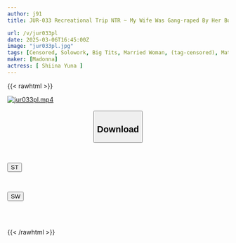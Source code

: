 ```yaml
---
author: j91
title: JUR-033 Recreational Trip NTR ~ My Wife Was Gang-raped By Her Bosses Who Had Too Much Sexual Desire... ~ Yuna Shiina

url: /v/jur033pl
date: 2025-03-06T16:45:00Z
image: "jur033pl.jpg"
tags: [Censored, Solowork, Big Tits, Married Woman, (tag-censored), Mature Woman, Hot Spring	]
maker: [Madonna]
actress: [ Shiina Yuna ]
---
```



{{< rawhtml >}}

<div class="video" data-videoid="W63BOpKoReHbx28">
    <a href="javascript:;">
        <img src="/v/jur033pl/jur033pl.jpg" width="WIDTH" height="HEIGHT" alt="jur033pl.mp4" loading="lazy">
    </a>
</div>

<script type="text/javascript" src="https://j91.asia/asset/on-demand-st.js"></script>

<br>
  <link rel="stylesheet" href="https://j91.asia/asset/bs5.css">
  
  <center>
  <button class="btn btn-primary" type="button" data-bs-toggle="collapse" data-bs-target=".multi-collapse" aria-expanded="false" aria-controls="multiCollapseExample1 multiCollapseExample2"><h2>Download</h2></button></center>
</p>
<div class="row">
  <div class="col">
    <div class="collapse multi-collapse" id="multiCollapseExample1">
      <div class="card card-body">
	      	      <br>
<div class="buttons">  
<p><a href="/v/jur033pl/st.html" target="_blank"><button class="btn-hover color-3"><i class="fa fa-download"></i> ST</button></a></p></div>
    </div>
  </div>
</div>
  <div class="col">
    <div class="collapse multi-collapse" id="multiCollapseExample2">
      <div class="card card-body">
	      <br>
<div class="buttons">
<p><a href="/v/jur033pl/sw.html" target="_blank"><button class="btn-hover color-2"><i class="fa fa-download"></i> SW</button></a></p></div>
<br><br>
      </div>
    </div>
  </div>
</div>

{{< /rawhtml >}}